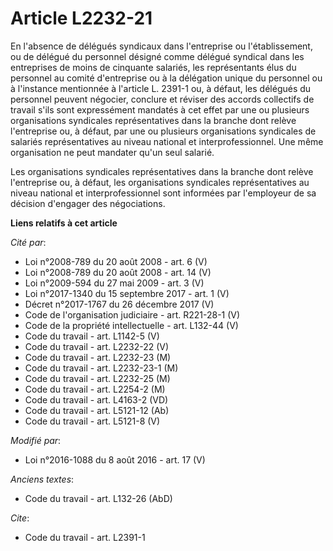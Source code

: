 # Article L2232-21

En l'absence de délégués syndicaux dans l'entreprise ou l'établissement, ou de délégué du personnel désigné comme délégué
syndical dans les entreprises de moins de cinquante salariés, les représentants élus du personnel au comité d'entreprise ou à
la délégation unique du personnel ou à l'instance mentionnée à l'article L. 2391-1 ou, à défaut, les délégués du personnel
peuvent négocier, conclure et réviser  des accords collectifs de travail s'ils sont expressément mandatés à cet effet par une
ou plusieurs organisations syndicales représentatives dans la branche dont relève l'entreprise ou, à défaut, par une ou
plusieurs organisations syndicales de salariés représentatives au niveau national et interprofessionnel. Une même
organisation ne peut mandater qu'un seul salarié. 

Les organisations syndicales représentatives dans la branche dont relève l'entreprise ou, à défaut, les organisations
syndicales représentatives au niveau national et interprofessionnel sont informées par l'employeur de sa décision d'engager
des négociations.

**Liens relatifs à cet article**

_Cité par_:

  - Loi n°2008-789 du 20 août 2008 - art. 6 (V)
  - Loi n°2008-789 du 20 août 2008 - art. 14 (V)
  - Loi n°2009-594 du 27 mai 2009 - art. 3 (V)
  - Loi n°2017-1340 du 15 septembre 2017 - art. 1 (V)
  - Décret n°2017-1767 du 26 décembre 2017 (V)
  - Code de l'organisation judiciaire - art. R221-28-1 (V)
  - Code de la propriété intellectuelle - art. L132-44 (V)
  - Code du travail - art. L1142-5 (V)
  - Code du travail - art. L2232-22 (V)
  - Code du travail - art. L2232-23 (M)
  - Code du travail - art. L2232-23-1 (M)
  - Code du travail - art. L2232-25 (M)
  - Code du travail - art. L2254-2 (M)
  - Code du travail - art. L4163-2 (VD)
  - Code du travail - art. L5121-12 (Ab)
  - Code du travail - art. L5121-8 (V)

_Modifié par_:

  - Loi n°2016-1088 du 8 août 2016 - art. 17 (V)

_Anciens textes_:

  - Code du travail - art. L132-26 (AbD)

_Cite_:

  - Code du travail - art. L2391-1
